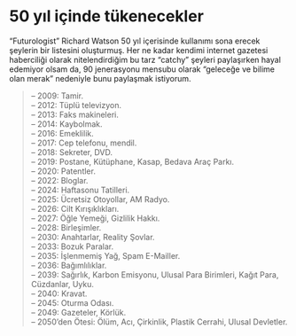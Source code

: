 # 50 yıl içinde tükenecekler

“Futurologist” Richard Watson 50 yıl içerisinde kullanımı sona erecek şeylerin
bir listesini oluşturmuş. Her ne kadar kendimi internet gazetesi haberciliği
olarak nitelendirdiğim bu tarz “catchy” şeyleri paylaşırken hayal edemiyor olsam
da, 90 jenerasyonu mensubu olarak “geleceğe ve bilime olan merak” nedeniyle bunu
paylaşmak istiyorum.

> – 2009: Tamir.\
> – 2012: Tüplü televizyon.\
> – 2013: Faks makineleri.\
> – 2014: Kaybolmak.\
> – 2016: Emeklilik.\
> – 2017: Cep telefonu, mendil.\
> – 2018: Sekreter, DVD.\
> – 2019: Postane, Kütüphane, Kasap, Bedava Araç Parkı.\
> – 2020: Patentler.\
> – 2022: Bloglar.\
> – 2024: Haftasonu Tatilleri.\
> – 2025: Ücretsiz Otoyollar, AM Radyo.\
> – 2026: Cilt Kırışıklıkları.\
> – 2027: Öğle Yemeği, Gizlilik Hakkı.\
> – 2028: Birleşimler.\
> – 2030: Anahtarlar, Reality Şovlar.\
> – 2033: Bozuk Paralar.\
> – 2035: İşlenmemiş Yağ, Spam E-Mailler.\
> – 2036: Bağımlılıklar.\
> – 2039: Sağırlık, Karbon Emisyonu, Ulusal Para Birimleri, Kağıt Para,
> Cüzdanlar, Uyku.\
> – 2040: Kravat.\
> – 2045: Oturma Odası.\
> – 2049: Gazeteler, Körlük.\
> – 2050’den Ötesi: Ölüm, Acı, Çirkinlik, Plastik Cerrahi, Ulusal Devletler.
